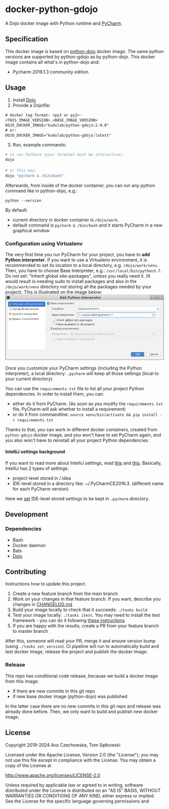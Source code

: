 # docker-python-gdojo

A Dojo docker image with Python runtime and [PyCharm](https://www.jetbrains.com/pycharm/).

## Specification

This docker image is based on [python-dojo](https://github.com/kudulab/docker-python-dojo) docker image.
The same python versions are supported by python-gdojo as by python-dojo. This docker image contains all what's in python-dojo and:
 * Pycharm 2019.1.3 community edition

## Usage
1. Install [Dojo](https://github.com/kudulab/dojo)
2. Provide a Dojofile:
```
# docker tag format: <py3 or py2>-<THIS_IMAGE_VERSION>_<BASE_IMAGE_VERSION>
DOJO_DOCKER_IMAGE="kudulab/python-gdojo:2.0.0"
# or:
DOJO_DOCKER_IMAGE="kudulab/python-gdojo:latest"
```
3. Run, example commands:

```bash
# to run PyCharm (your terminal must be interactive):
dojo

# or this way:
dojo "pycharm & /bin/bash"
```

Afterwards, from inside of the docker container, you can run any python command like in python-dojo, e.g.:
```
python --version
```

By default:
 * current directory in docker container is `/dojo/work`.
 * default command is `pycharm & /bin/bash` and it starts PyCharm in a new graphical window


### Configuration using Virtualenv
The very first time you run PyCharm for your project, you have to **add Python interpreter**.
 If you want to use a Virtualenv environment, it is recommended to set its location
 to a local directory, e.g. `/dojo/work/venv`. Then, you have to choose
 Base Interpreter, e.g.: `/usr/local/bin/python3.7`. Do not set: "Inherit global site-packages",
 unless you really need it. (It would result in needing sudo to install packages
 and also in the `/dojo/work/venv` directory not storing all the packages
 needed by your project). This is illustrated on the image below:
 ![setting Python interpreter](pycharm-set-python-interpreter.png "setting Python interpreter")

Once you customize your PyCharm settings (including the Python interpreter),
 a local directory: `.pycharm` will keep all those
 settings (local to your current directory).

You can use the `requirements.txt` file to list all your project Python dependencies.
 In order to install them, you can:
   * either do it from PyCharm. (As soon as you modify the `requirements.txt` file, PyCharm will ask whether to install a requirement)
   * or do it from commandline: `source venv/bin/activate && pip install -r requirements.txt`

Thanks to that, you can work in different docker containers,
created from `python-gdojo` docker image, and you won't have to set PyCharm
again, and you also won't have to reinstall all your project Python dependencies.

#### IntelliJ settings background
If you want to read more about IntelliJ settings, read [this](https://www.jetbrains.com/help/idea/configuring-project-and-ide-settings.html) and [this](https://intellij-support.jetbrains.com/hc/en-us/articles/206544519-Directories-used-by-the-IDE-to-store-settings-caches-plugins-and-logs).
 Basically, IntelliJ has 2 types of settings:
   * project-level stored in <project-dir>/.idea
   * IDE-level stored in a directory like: ~/.PyCharmCE2016.3. (different name for each PyCharm version)

Here we [set](https://intellij-support.jetbrains.com/hc/en-us/articles/207240985-Changing-IDE-default-directories-used-for-config-plugins-and-caches-storage) IDE-level stored settings to be kept in `.pycharm` directory.

## Development
### Dependencies
* Bash
* Docker daemon
* Bats
* [Dojo](https://github.com/ai-traders/dojo)

## Contributing
Instructions how to update this project.

1. Create a new feature branch from the main branch
1. Work on your changes in that feature branch. If you want, describe you changes in [CHANGELOG.md](CHANGELOG.md)
1. Build your image locally to check that it succeeds: `./tasks build`
1. Test your image locally: `./tasks itest`. You may need to install the test framework - you can do it following [these instructions](https://github.com/kudulab/docker-terraform-dojo/blob/master/tasks#L66)
1. If you are happy with the results, create a PR from your feature branch to master branch

After this, someone will read your PR, merge it and ensure version bump (using `./tasks set_version`). CI pipeline will run to automatically build and test docker image, release the project and publish the docker image.

### Release
This repo has conditional code release, because we build a docker image from this image:
  * if there are new commits in this git repo
  * if new base docker image (python-dojo) was published

In the latter case there are no new commits in this git repo and release was
 already done before. Then, we only want to build and publish new docker image.

## License

Copyright 2019-2024 Ava Czechowska, Tom Sętkowski

Licensed under the Apache License, Version 2.0 (the "License");
you may not use this file except in compliance with the License.
You may obtain a copy of the License at

   http://www.apache.org/licenses/LICENSE-2.0

Unless required by applicable law or agreed to in writing, software
distributed under the License is distributed on an "AS IS" BASIS,
WITHOUT WARRANTIES OR CONDITIONS OF ANY KIND, either express or implied.
See the License for the specific language governing permissions and
